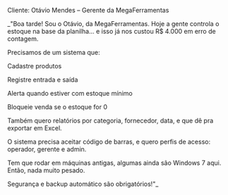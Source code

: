 Cliente: Otávio Mendes – Gerente da MegaFerramentas

_"Boa tarde! Sou o Otávio, da MegaFerramentas. Hoje a gente controla o estoque na base da planilha... e isso já nos custou R$ 4.000 em erro de contagem.

Precisamos de um sistema que:

Cadastre produtos

Registre entrada e saída

Alerta quando estiver com estoque mínimo

Bloqueie venda se o estoque for 0

Também quero relatórios por categoria, fornecedor, data, e que dê pra exportar em Excel.

O sistema precisa aceitar código de barras, e quero perfis de acesso: operador, gerente e admin.

Tem que rodar em máquinas antigas, algumas ainda são Windows 7 aqui. Então, nada muito pesado.

Segurança e backup automático são obrigatórios!"_
